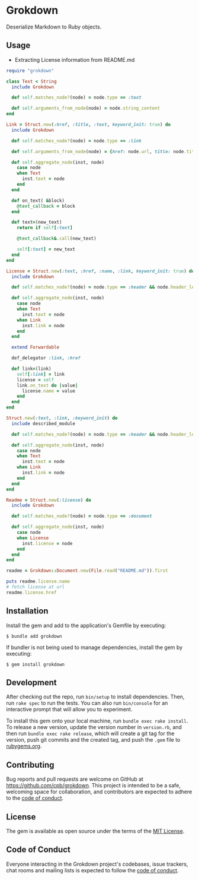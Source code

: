 # Grokdown

Deserialize Markdown to Ruby objects.

## Usage

- Extracting License information from README.md

```ruby
require "grokdown"

class Text < String
  include Grokdown

  def self.matches_node?(node) = node.type == :text

  def self.arguments_from_node(node) = node.string_content
end

Link = Struct.new(:href, :title, :text, keyword_init: true) do
  include Grokdown

  def self.matches_node?(node) = node.type == :link

  def self.arguments_from_node(node) = {href: node.url, title: node.title}

  def self.aggregate_node(inst, node)
    case node
    when Text
      inst.text = node
    end
  end

  def on_text( &block)
    @text_callback = block
  end

  def text=(new_text)
    return if self[:text]

    @text_callback&.call(new_text)

    self[:text] = new_text
  end
end

License = Struct.new(:text, :href, :name, :link, keyword_init: true) do
  include Grokdown

  def self.matches_node?(node) = node.type == :header && node.header_level == 2 && node.first_child.string_content == "License"

  def self.aggregate_node(inst, node)
    case node
    when Text
      inst.text = node
    when Link
      inst.link = node
    end
  end

  extend Forwardable

  def_delegator :link, :href

  def link=(link)
    self[:link] = link
    license = self
    link.on_text do |value|
      license.name = value
    end
  end
end

Struct.new(:text, :link, :keyword_init) do
  include described_module

  def self.matches_node?(node) = node.type == :header && node.header_level == 2

  def self.aggregate_node(inst, node)
    case node
    when Text
      inst.text = node
    when Link
      inst.link = node
    end
  end
end

Readme = Struct.new(:license) do
  include Grokdown

  def self.matches_node?(node) = node.type == :document

  def self.aggregate_node(inst, node)
    case node
    when License
      inst.license = node
    end
  end
end

readme = Grokdown::Document.new(File.read("README.md")).first

puts readme.license.name
# fetch license at url
readme.license.href
```

## Installation

Install the gem and add to the application's Gemfile by executing:

    $ bundle add grokdown

If bundler is not being used to manage dependencies, install the gem by executing:

    $ gem install grokdown

## Development

After checking out the repo, run `bin/setup` to install dependencies. Then, run `rake spec` to run the tests. You can also run `bin/console` for an interactive prompt that will allow you to experiment.

To install this gem onto your local machine, run `bundle exec rake install`. To release a new version, update the version number in `version.rb`, and then run `bundle exec rake release`, which will create a git tag for the version, push git commits and the created tag, and push the `.gem` file to [rubygems.org](https://rubygems.org).

## Contributing

Bug reports and pull requests are welcome on GitHub at https://github.com/cpb/grokdown. This project is intended to be a safe, welcoming space for collaboration, and contributors are expected to adhere to the [code of conduct](https://github.com/cpb/grokdown/blob/main/CODE_OF_CONDUCT.md).

## License

The gem is available as open source under the terms of the [MIT License](https://opensource.org/licenses/MIT).

## Code of Conduct

Everyone interacting in the Grokdown project's codebases, issue trackers, chat rooms and mailing lists is expected to follow the [code of conduct](https://github.com/cpb/grokdown/blob/main/CODE_OF_CONDUCT.md).
